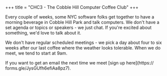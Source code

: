 +++
title = "CHC3 - The Cobble Hill Computer Coffee Club"
+++

Every couple of weeks, some NYC software folks get together to have a morning
beverage in Cobble Hill Park and talk computers. We don't have a set agenda or
topics or speakers - we just chat. If you're excited about something, we'd love
to talk about it.

We don't have regular scheduled meetings - we pick a day about four to six weeks
after our last coffee where the weather looks tolerable. When we do meet, we
tend to start at 9am.

If you want to get an email the next time we meet [sign up here](https://
forms.gle/JysGUfh6efiAa8pz7).
